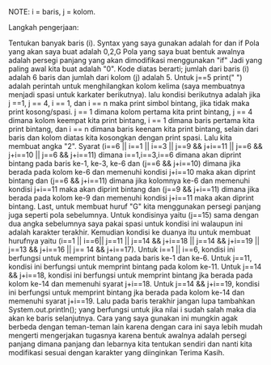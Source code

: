 NOTE: i = baris, j = kolom.

Langkah pengerjaan:

Tentukan banyak baris (i).
Syntax yang saya gunakan adalah for dan if
Pola yang akan saya buat adalah 0,2,G
Pola yang saya buat bentuk awalnya adalah persegi panjang yang akan dimodifikasi menggunakan "if"
Jadi yang paling awal kita buat adalah "0". Kode diatas berarti; jumlah dari baris (i) adalah 6 baris dan jumlah dari kolom (j) adalah 5. Untuk j==5 print(" ") adalah perintah untuk menghilangkan kolom kelima (saya membuatnya menjadi spasi untuk karkater berikutnya). lalu kondisi berikutnya adalah jika j ==1, j == 4, i == 1, dan i == n maka print simbol bintang, jika tidak maka print kosong/spasi. j == 1 dimana kolom pertama kita print bintang, j == 4 dimana kolom keempat kita print bintang, i == 1 dimana baris pertama kita print bintang, dan i == n dimana baris keenam kita print bintang, selain dari baris dan kolom diatas kita kosongkan dengan print spasi.
Lalu kita membuat angka "2". Syarat (i==6 || i==1 || i==3 || j==9 && j+i==11 || j==6 && j+i==10 || j==6 && j+i==11) dimana i==1,i==3,i==6 dimana akan diprint bintang pada baris ke-1, ke-3, ke-6 dan (j==6 && j+i==10) dimana jika berada pada kolom ke-6 dan memenuhi kondisi j+i==10 maka akan diprint bintang dan (j==6 && j+i==11) dimana jika kolomnya ke-6 dan memenuhi kondisi j+i==11 maka akan diprint bintang dan (j==9 && j+i==11) dimana jika berada pada kolom ke-9 dan memenuhi kondisi j+i==11 maka akan diprint bintang.
Last, untuk membuat huruf "G" kita menggunakan persegi panjang juga seperti pola sebelumnya. Untuk kondisinya yaitu (j==15) sama dengan dua angka sebelumnya saya pakai spasi untuk kondisi ini walaupun ini adalah karakter terakhir. Kemudian kondisi ke duanya itu untuk membuat hurufnya yaitu (i==1 || i==6|| j==11 || j==14 && j+i==18 || j==14 && j+i==19 || j==13 && j+i==16 || j== 14 && j+i==17). Untuk i==1 || i==6, kondisi ini berfungsi untuk memprint bintang pada baris ke-1 dan ke-6. Untuk j==11, kondisi ini berfungsi untuk memprint bintang pada kolom ke-11. Untuk j==14 && j+i==18, kondisi ini berfungsi untuk memprint bintang jka berada pada kolom ke-14 dan memenuhi syarat j+i==18. Untuk j==14 && j+i==19, kondisi ini berfungsi untuk memprint bintang jka berada pada kolom ke-14 dan memenuhi syarat j+i==19. 
Lalu pada baris terakhir jangan lupa tambahkan System.out.println(); yang berfungsi untuk jika nilai i sudah salah maka dia akan ke baris selanjutnya.
Cara yang saya gunakan ini mungkin agak berbeda dengan teman-teman lain karena dengan cara ini saya lebih mudah mengerti mengerjakan tugasnya karena bentuk awalnya adalah persegi panjang dimana panjang dan lebarnya kita tentukan sendiri dan nanti kita modifikasi sesuai dengan karakter yang diinginkan
Terima Kasih.
